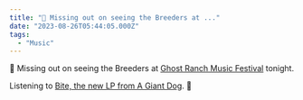 ```yaml
---
title: "🎵 Missing out on seeing the Breeders at ..."
date: "2023-08-26T05:44:05.000Z"
tags: 
  - "Music"
---
```


🎵 Missing out on seeing the Breeders at [Ghost Ranch Music Festival](https://ghostranchmusicfest.com/) tonight.

Listening to [Bite, the new LP from A Giant Dog](https://agiantdog.bandcamp.com/album/bite). 🎵
